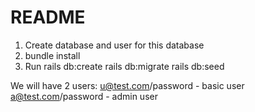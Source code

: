 # README

1. Create database and user for this database
2. bundle install
3. Run 
rails db:create 
rails db:migrate 
rails db:seed 

We will have 2 users:
 u@test.com/password - basic user
 a@test.com/password - admin user

